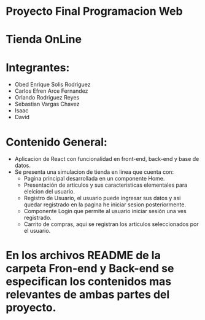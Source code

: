 # Proyecto Final Programacion Web
# Tienda OnLine

# Integrantes:
- Obed Enrique Solis Rodriguez
- Carlos Efren Arce Fernandez
- Orlando Rodriguez Reyes
- Sebastian Vargas Chavez
- Isaac
- David

# Contenido General:
- Aplicacion de React con funcionalidad en front-end, back-end y base de datos.
- Se presenta una simulacion de tienda en linea que cuenta con:
    - Pagina principal desarrollada en un componente Home.
    - Presentación de articulos y sus caracteristicas elementales para elelcion del usuario.
    - Registro de Usuario, el usuario puede ingresar sus datos y asi quedar registrado en la pagina he  iniciar sesion posteriormente.
    - Componente Login que permite al usuario iniciar sesión una ves registrado.
    - Carrito de compras, aqui se registran los articulos seleccionados por el usuario.

# En los archivos README de la carpeta Fron-end y Back-end se especifican los contenidos mas relevantes de ambas partes del proyecto.